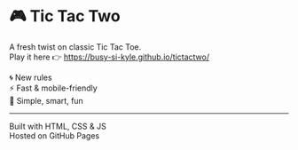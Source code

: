 # 🎮 Tic Tac Two

A fresh twist on classic Tic Tac Toe.  
Play it here 👉 
https://busy-si-kyle.github.io/tictactwo/

🌀 New rules  
⚡ Fast & mobile-friendly  
🧠 Simple, smart, fun

---

Built with HTML, CSS & JS  
Hosted on GitHub Pages
